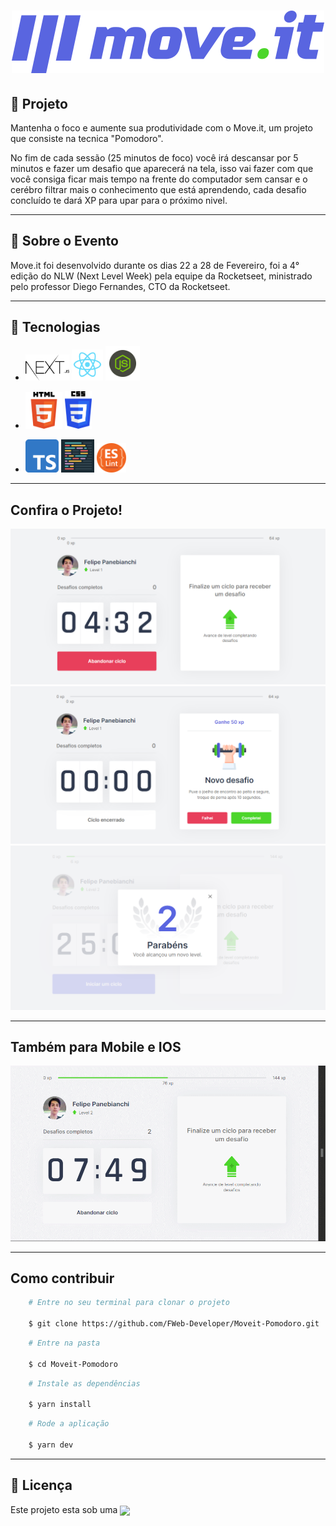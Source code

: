 <h1 align="center">
    <img src="./public/logo-full.svg">
</h1>

<h2>
    🚀 Projeto
</h2>
<p>Mantenha o foco e aumente sua produtividade com o Move.it, um projeto que consiste na tecnica "Pomodoro".</p>

<p>No fim de cada sessão (25 minutos de foco) você irá descansar por 5 minutos e fazer um desafio que aparecerá na tela, isso vai fazer com que você consiga ficar mais tempo na frente do computador sem cansar e o cerébro filtrar mais o conhecimento que está aprendendo, cada desafio concluído te dará XP para upar para o próximo nivel.</p>
<hr>
<h2>
    📕 Sobre o Evento
</h2>
<p>Move.it foi desenvolvido durante os dias 22 a 28 de Fevereiro, foi a 4° edição do NLW (Next Level Week) pela equipe da Rocketseet, ministrado pelo professor Diego Fernandes, CTO da Rocketseet.</p>
<hr>
<h2>
    🔨 Tecnologias
</h2>

 * <p>
    <img width="70px" src="./public/logo-next.png">
    <img width="50px" src="./public/react.png">
    <img width="55px" src="./public/nodejs.png">
</p>

 * <p>
    <img width="59px" src="./public/html.png">
    <img width="43px" src="./public/css.png">
</p>

* <p>
    <img width="53px" src="./public/typescript.png">

    <img width="53px" src="./public/prettier.png">
    <img width="47px" src="./public/eslint.png">
</p>
<hr>

<h2>
    Confira o Projeto!
</h2>
<img src="./public/screenshots/moveit-print.png">
<img src="./public/screenshots/moveit-print2.png">
<img src="./public/screenshots/moveit-print4.png">
<hr>

<h2>Também para Mobile e IOS</h2>
<img src="./public/gif-mobile.gif">

<hr>

<h2>
    Como contribuir
</h2>

```bash
    # Entre no seu terminal para clonar o projeto

    $ git clone https://github.com/FWeb-Developer/Moveit-Pomodoro.git

```

```bash
    # Entre na pasta

    $ cd Moveit-Pomodoro
```

```bash
    # Instale as dependências

    $ yarn install
```

```bash
    # Rode a aplicação

    $ yarn dev
```

<hr>
<h2>📝 Licença</h2>

<p>Este projeto esta sob uma <a href="https://pt.wikipedia.org/wiki/Licen%C3%A7a_MIT#:~:text=A%20licen%C3%A7a%20MIT%2C%20tamb%C3%A9m%20chamada,livre%20quanto%20em%20software%20propriet%C3%A1rio."><img align="center" src="https://img.shields.io/badge/Licen%C3%A7a-MIT-blue"></a></p>